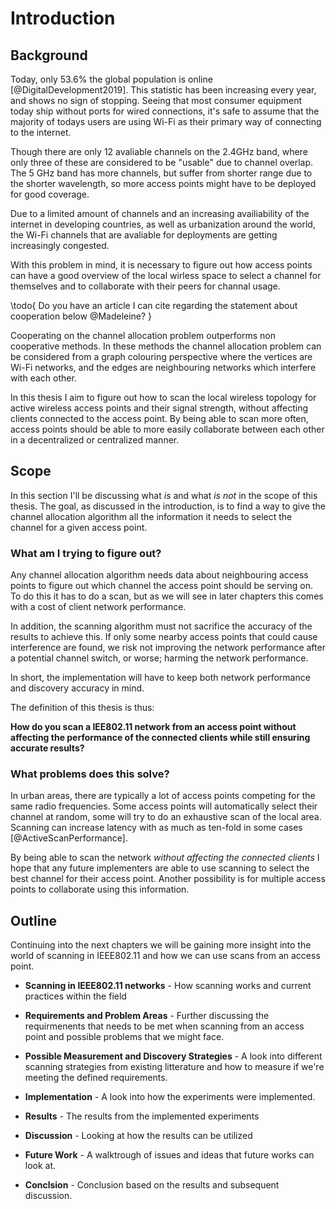 Introduction
============

Background
----------

Today, only 53.6% the global population is online [@DigitalDevelopment2019]. 
This statistic has been increasing every year, and shows no sign of stopping.
Seeing that most consumer equipment today ship without ports for wired
connections, it's safe to assume that the majority of todays users are using
Wi-Fi as their primary way of connecting to the internet.

Though there are only 12 avaliable channels on the 2.4GHz band, where only three
of these are considered to be "usable" due to channel overlap. The 5 GHz band has
more channels, but suffer from shorter range due to the shorter wavelength, 
so more access points might have to be deployed for good coverage.

Due to a limited amount of channels and an increasing availiability of the internet
in developing countries, as well as urbanization around the world, the Wi-Fi
channels that are avaliable for deployments are getting increasingly congested.

With this problem in mind, it is necessary to figure out how access points can
have a good overview of the local wirless space to select a channel for 
themselves and to collaborate with their peers for channal usage.

\todo{
    Do you have an article I can cite regarding the statement about cooperation
    below @Madeleine?
}

Cooperating on the channel allocation problem outperforms non cooperative methods.
In these methods the channel allocation problem can be considered from a 
graph colouring perspective where the vertices are Wi-Fi networks, and the 
edges are neighbouring networks which interfere with each other. 

In this thesis I aim to figure out how to scan the local wireless topology for
active wireless access points and their signal strength, without affecting
clients connected to the access point. By being able to scan more often,
access points should be able to more easily collaborate between each other in a
decentralized or centralized manner.


Scope
-----

In this section I'll be discussing what _is_ and what _is not_ in the scope of
this thesis. The goal, as discussed in the introduction, is to find a way to
give the channel allocation algorithm all the information it needs to select the
channel for a given access point.


### What am I trying to figure out?

Any channel allocation algorithm needs data about neighbouring access points
to figure out which channel the access point should be serving on. To do this
it has to do a scan, but as we will see in later chapters this comes with a cost
of client network performance.

In addition, the scanning algorithm must not sacrifice the accuracy of the results
to achieve this. If only some nearby access points that could cause interference
are found, we risk not improving the network performance after a potential
channel switch, or worse; harming the network performance.

In short, the implementation will have to keep both network performance and 
discovery accuracy in mind.

The definition of this thesis is thus:

**How do you scan a IEE802.11 network from an access point without affecting the
performance of the connected clients while still ensuring accurate results?**


### What problems does this solve?

In urban areas, there are typically a lot of access points competing for the
same radio frequencies. Some access points will automatically select their
channel at random, some will try to do an exhaustive scan of the local area.
Scanning can increase latency with as much as ten-fold in some cases
[@ActiveScanPerformance].

By being able to scan the network _without affecting the
connected clients_ I hope that any future implementers are able to use scanning
to select the best channel for their access point. Another possibility is for
multiple access points to collaborate using this information.


Outline
-----------

Continuing into the next chapters we will be gaining more insight into the world
of scanning in IEEE802.11 and how we can use scans from an access point.

 - **Scanning in IEEE802.11 networks** - How scanning works and current 
   practices within the field

 - **Requirements and Problem Areas** - Further discussing the requirmenents
   that needs to be met when scanning from an access point and possible problems
   that we might face.
 
 - **Possible Measurement and Discovery Strategies** - A look into different 
   scanning strategies from existing litterature and how to measure if we're 
   meeting the defined requirements.
 
 - **Implementation** - A look into how the experiments were implemented.
 
 - **Results** - The results from the implemented experiments
 
 - **Discussion** - Looking at how the results can be utilized
 
 - **Future Work** - A walktrough of issues and ideas that future works can look at.
 
 - **Conclsion** - Conclusion based on the results and subsequent discussion.

